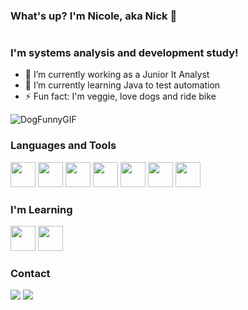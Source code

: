 ### What's up? I'm Nicole, aka Nick 👋
#
### I'm systems analysis and development study!

- 🔭 I’m currently working as a Junior It Analyst 
- 🌱 I’m currently learning Java to test automation
- ⚡ Fun fact: I'm veggie, love dogs and ride bike 

![DogFunnyGIF](https://user-images.githubusercontent.com/58137783/160469717-6c5e2808-0ff2-4639-9272-f3a2bbe20c36.gif)

### Languages and Tools

<img src="https://cdn.jsdelivr.net/gh/devicons/devicon/icons/microsoftsqlserver/microsoftsqlserver-plain-wordmark.svg" width="40" height="40"/> <img src="https://cdn.jsdelivr.net/gh/devicons/devicon/icons/html5/html5-original.svg" width="40" height="40"/> 
<img src="https://cdn.jsdelivr.net/gh/devicons/devicon/icons/css3/css3-original.svg" width="40" height="40"/> 
<img src="https://cdn.jsdelivr.net/gh/devicons/devicon/icons/visualstudio/visualstudio-plain.svg" width="40" height="40"/> 
<img src="https://cdn.jsdelivr.net/gh/devicons/devicon/icons/jira/jira-original-wordmark.svg" width="40" height="40"/> 
<img src="https://cdn.jsdelivr.net/gh/devicons/devicon/icons/figma/figma-original.svg" width="40" height="40"/> 
<img src="https://cdn.jsdelivr.net/gh/devicons/devicon/icons/canva/canva-original.svg" width="40" height="40"/>

### I'm Learning

<img src="https://cdn.jsdelivr.net/gh/devicons/devicon/icons/java/java-original.svg" width="40" height="40"/> <img src="https://cdn.jsdelivr.net/gh/devicons/devicon/icons/selenium/selenium-original.svg" width="40" height="40"/>

### Contact

<div>
<a href = "mailto:nmaquileri@gmail.com"><img src="https://img.shields.io/badge/Gmail-D14836?style=for-the-badge&logo=gmail&logoColor=white" target="_blank"></a>
<a href="https://www.linkedin.com/in/nbarross/" target="_blank"><img src="https://img.shields.io/badge/-LinkedIn-%230077B5?style=for-the-badge&logo=linkedin&logoColor=white" target="_blank"></a>   
</div>



          

          

          
          
          
          


          
          

          

          






